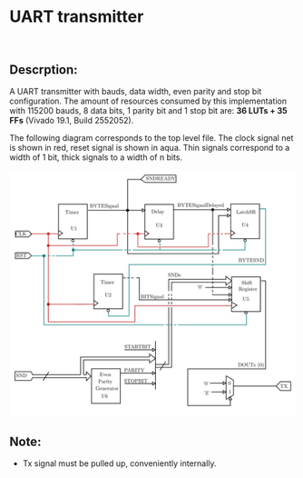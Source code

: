 # UART transmitter<br><br>

## Descrption:
A UART transmitter with bauds, data width, even parity and stop bit configuration.
The amount of resources consumed by this implementation with 115200 bauds, 8 data bits, 1 parity bit and 1 stop bit are: <strong>36 LUTs + 35 FFs</strong> (Vivado 19.1, Build 2552052).

The following diagram corresponds to the top level file. The clock signal net is shown in red, reset signal is shown in aqua. Thin signals correspond to a width of 1 bit, thick signals to a width of n bits.

![Circuit's diagram](SerialTx.png)





## Note:
- Tx signal must be pulled up, conveniently internally.
